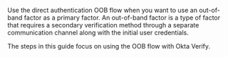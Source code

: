 Use the direct authentication OOB flow when you want to use an out-of-band factor as a primary factor. An out-of-band factor is a type of factor that requires a secondary verification method through a separate communication channel along with the initial user credentials.

The steps in this guide focus on using the OOB flow with Okta Verify.
